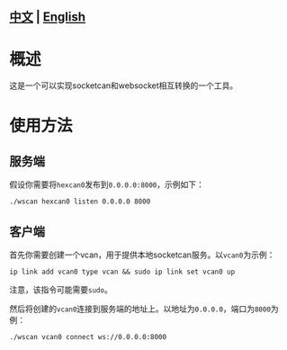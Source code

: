 [中文](README-CN.md) | [English](README.md)
---

# 概述
这是一个可以实现socketcan和websocket相互转换的一个工具。

# 使用方法
## 服务端
假设你需要将`hexcan0`发布到`0.0.0.0:8000`，示例如下：
```
./wscan hexcan0 listen 0.0.0.0 8000
```

## 客户端
首先你需要创建一个vcan，用于提供本地socketcan服务。以`vcan0`为示例：
```
ip link add vcan0 type vcan && sudo ip link set vcan0 up
```
注意，该指令可能需要`sudo`。

然后将创建的`vcan0`连接到服务端的地址上。以地址为`0.0.0.0`，端口为`8000`为例：
```
./wscan vcan0 connect ws://0.0.0.0:8000
```
